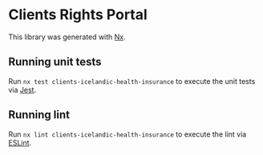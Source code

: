 <!-- gitbook-navigation: "Rights Portal" -->

# Clients Rights Portal

This library was generated with [Nx](https://nx.dev).

## Running unit tests

Run `nx test clients-icelandic-health-insurance` to execute the unit tests via [Jest](https://jestjs.io).

## Running lint

Run `nx lint clients-icelandic-health-insurance` to execute the lint via [ESLint](https://eslint.org/).
